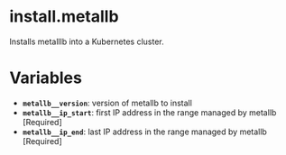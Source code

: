 # install.metallb
Installs metalllb into a Kubernetes cluster.

# Variables

* **`metallb__version`**: version of metallb to install
* **`metallb__ip_start`**: first IP address in the range managed by metallb [Required]
* **`metallb__ip_end`**: last IP address in the range managed by metallb [Required]